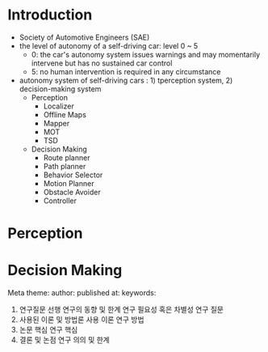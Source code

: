 # Introduction
- Society of Automotive Engineers (SAE)
- the level of autonomy of a self-driving car: level 0 ~ 5
  - 0: the car's autonomy system issues warnings and may momentarily intervene but has no sustained car control
  - 5: no human intervention is required in any circumstance
- autonomy system of self-driving cars : 1) tperception system, 2) decision-making system
  - Perception
    - Localizer
    - Offline Maps
    - Mapper
    - MOT
    - TSD
  - Decision Making
    - Route planner
    - Path planner
    - Behavior Selector
    - Motion Planner
    - Obstacle Avoider
    - Controller
# Perception
# Decision Making


Meta
theme:
author:
published at:
keywords:
1. 연구질문
선행 연구의 동향 및 한계
연구 필요성 혹은 차별성
연구 질문
2. 사용된 이론 및 방법론
사용 이론
연구 방법
3. 논문 핵심
연구 핵심
4. 결론 및 논점
연구 의의 및 한계
